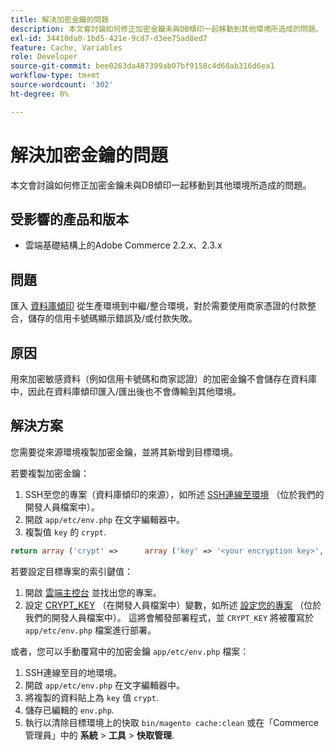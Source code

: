```yaml
---
title: 解決加密金鑰的問題
description: 本文會討論如何修正加密金鑰未與DB傾印一起移動到其他環境所造成的問題。
exl-id: 34410da0-1bd5-421e-9cd7-d3ee75ad8ed7
feature: Cache, Variables
role: Developer
source-git-commit: bee0263da487399ab07bf9158c4d60ab316d6ea1
workflow-type: tm+mt
source-wordcount: '302'
ht-degree: 0%

---
```


# 解決加密金鑰的問題

本文會討論如何修正加密金鑰未與DB傾印一起移動到其他環境所造成的問題。

## 受影響的產品和版本

* 雲端基礎結構上的Adobe Commerce 2.2.x、2.3.x

## 問題

匯入 [資料庫傾印](/help/how-to/general/create-database-dump-on-cloud.md) 從生產環境到中繼/整合環境，對於需要使用商家憑證的付款整合，儲存的信用卡號碼顯示錯誤及/或付款失敗。

## 原因

用來加密敏感資料（例如信用卡號碼和商家認證）的加密金鑰不會儲存在資料庫中，因此在資料庫傾印匯入/匯出後也不會傳輸到其他環境。

## 解決方案

您需要從來源環境複製加密金鑰，並將其新增到目標環境。

若要複製加密金鑰：

1. SSH至您的專案（資料庫傾印的來源），如所述 [SSH連線至環境](https://experienceleague.adobe.com/docs/commerce-cloud-service/user-guide/develop/secure-connections.html) （位於我們的開發人員檔案中）。
1. 開啟 `app/etc/env.php` 在文字編輯器中。
1. 複製值 `key` 的 `crypt`.

```php
return array ('crypt' =>      array ('key' => '<your encryption key>', ),);
```

若要設定目標專案的索引鍵值：

1. 開啟 [雲端主控台](https://console.adobecommerce.com) 並找出您的專案。
1. 設定 [CRYPT\_KEY](https://experienceleague.adobe.com/docs/commerce-cloud-service/user-guide/configure/env/stage/variables-deploy.html) （在開發人員檔案中）變數，如所述 [設定您的專案](https://experienceleague.adobe.com/docs/commerce-cloud-service/user-guide/project/overview.html) （位於我們的開發人員檔案中）。 這將會觸發部署程式，並 `CRYPT_KEY` 將被覆寫於 `app/etc/env.php` 檔案進行部署。

或者，您可以手動覆寫中的加密金鑰 `app/etc/env.php` 檔案：

1. SSH連線至目的地環境。
1. 開啟 `app/etc/env.php` 在文字編輯器中。
1. 將複製的資料貼上為 `key` 值 `crypt`.
1. 儲存已編輯的 `env.php`.
1. 執行以清除目標環境上的快取 `bin/magento cache:clean` 或在「Commerce管理員」中的 **系統** > **工具** > **快取管理**.
